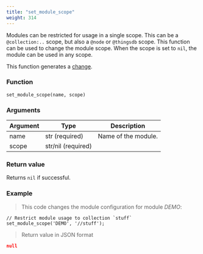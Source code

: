 ```yaml
---
title: "set_module_scope"
weight: 314
---
```


Modules can be restricted for usage in a single scope. This can be a `@collection:..` scope, but also a `@node` or `@thingsdb` scope.
This function can be used to change the module scope. When the scope is set to `nil`, the module can be used in any scope.

This function generates a [change](../../overview/changes).

### Function

`set_module_scope(name, scope)`

### Arguments

Argument | Type | Description
--------- | ----------- | -----------
name | str (required) | Name of the module.
scope | str/nil (required) |

### Return value

Returns `nil` if successful.

### Example

> This code changes the module configuration for module *DEMO*:

```thingsdb,syntax_only,@t
// Restrict module usage to collection `stuff`
set_module_scope('DEMO', '//stuff');
```

> Return value in JSON format

```json
null
```
